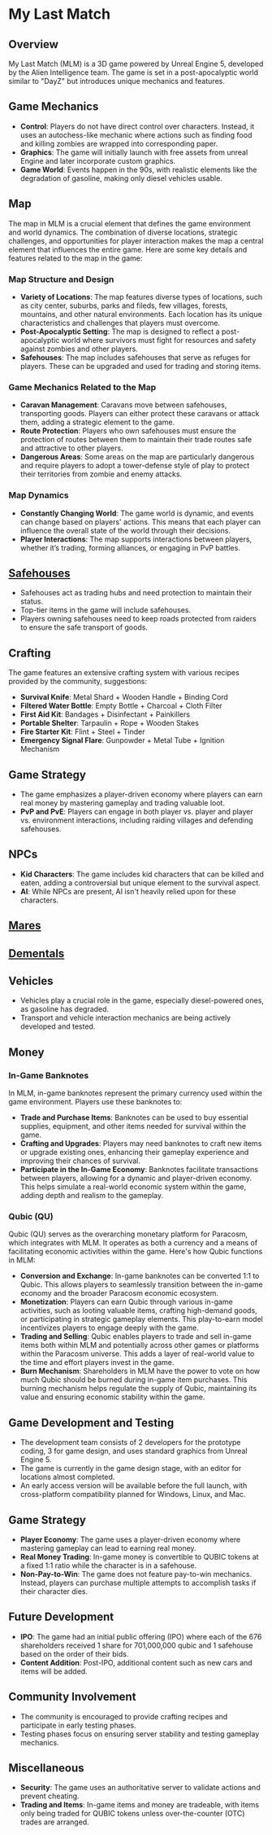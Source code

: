 # My Last Match

## Overview
My Last Match (MLM) is a 3D game powered by Unreal Engine 5, developed by the Alien Intelligence team. The game is set in a post-apocalyptic world similar to "DayZ" but introduces unique mechanics and features.

## Game Mechanics
- **Control**: Players do not have direct control over characters. Instead, it uses an autochess-like mechanic where actions such as finding food and killing zombies are wrapped into corresponding paper.
- **Graphics**: The game will initially launch with free assets from unreal Engine and later incorporate custom graphics.
- **Game World**: Events happen in the 90s, with realistic elements like the degradation of gasoline, making only diesel vehicles usable.

## Map
The map in MLM is a crucial element that defines the game environment and world dynamics. The combination of diverse locations, strategic challenges, and opportunities for player interaction makes the map a central element that influences the entire game. Here are some key details and features related to the map in the game:

### Map Structure and Design
- **Variety of Locations**: The map features diverse types of locations, such as city center, suburbs, parks and fileds, few villages, forests, mountains, and other natural environments. Each location has its unique characteristics and challenges that players must overcome.
- **Post-Apocalyptic Setting**: The map is designed to reflect a post-apocalyptic world where survivors must fight for resources and safety against zombies and other players.
- **Safehouses**: The map includes safehouses that serve as refuges for players. These can be upgraded and used for trading and storing items.
### Game Mechanics Related to the Map
- **Caravan Management**: Caravans move between safehouses, transporting goods. Players can either protect these caravans or attack them, adding a strategic element to the game.
- **Route Protection**: Players who own safehouses must ensure the protection of routes between them to maintain their trade routes safe and attractive to other players.
- **Dangerous Areas**: Some areas on the map are particularly dangerous and require players to adopt a tower-defense style of play to protect their territories from zombie and enemy attacks.
### Map Dynamics
- **Constantly Changing World**: The game world is dynamic, and events can change based on players' actions. This means that each player can influence the overall state of the world through their decisions.
- **Player Interactions**: The map supports interactions between players, whether it’s trading, forming alliances, or engaging in PvP battles.

## [Safehouses](Safehouses.md)
- Safehouses act as trading hubs and need protection to maintain their status.
- Top-tier items in the game will include safehouses.
- Players owning safehouses need to keep roads protected from raiders to ensure the safe transport of goods.
 
## Crafting
The game features an extensive crafting system with various recipes provided by the community, suggestions:

- **Survival Knife**: Metal Shard + Wooden Handle + Binding Cord
- **Filtered Water Bottle**: Empty Bottle + Charcoal + Cloth Filter
- **First Aid Kit**: Bandages + Disinfectant + Painkillers
- **Portable Shelter**: Tarpaulin + Rope + Wooden Stakes
- **Fire Starter Kit**: Flint + Steel + Tinder
- **Emergency Signal Flare**: Gunpowder + Metal Tube + Ignition Mechanism

## Game Strategy
- The game emphasizes a player-driven economy where players can earn real money by mastering gameplay and trading valuable loot.
- **PvP and PvE**: Players can engage in both player vs. player and player vs. environment interactions, including raiding villages and defending safehouses.

## NPCs
- **Kid Characters**: The game includes kid characters that can be killed and eaten, adding a controversial but unique element to the survival aspect.
- **AI**: While NPCs are present, AI isn't heavily relied upon for these characters.

## [Mares](Mares.md)
## [Dementals](Dementals.md)

## Vehicles
- Vehicles play a crucial role in the game, especially diesel-powered ones, as gasoline has degraded.
- Transport and vehicle interaction mechanics are being actively developed and tested.

## Money
### In-Game Banknotes
In MLM, in-game banknotes represent the primary currency used within the game environment. Players use these banknotes to:

- **Trade and Purchase Items**: Banknotes can be used to buy essential supplies, equipment, and other items needed for survival within the game.
- **Crafting and Upgrades**: Players may need banknotes to craft new items or upgrade existing ones, enhancing their gameplay experience and improving their chances of survival.
- **Participate in the In-Game Economy**: Banknotes facilitate transactions between players, allowing for a dynamic and player-driven economy. This helps simulate a real-world economic system within the game, adding depth and realism to the gameplay.
### Qubic (QU)
Qubic (QU) serves as the overarching monetary platform for Paracosm, which integrates with MLM. It operates as both a currency and a means of facilitating economic activities within the game. Here's how Qubic functions in MLM:

- **Conversion and Exchange**: In-game banknotes can be converted 1:1 to Qubic. This allows players to seamlessly transition between the in-game economy and the broader Paracosm economic ecosystem.
- **Monetization**: Players can earn Qubic through various in-game activities, such as looting valuable items, crafting high-demand goods, or participating in strategic gameplay elements. This play-to-earn model incentivizes players to engage deeply with the game.
- **Trading and Selling**: Qubic enables players to trade and sell in-game items both within MLM and potentially across other games or platforms within the Paracosm universe. This adds a layer of real-world value to the time and effort players invest in the game.
- **Burn Mechanism**: Shareholders in MLM have the power to vote on how much Qubic should be burned during in-game item purchases. This burning mechanism helps regulate the supply of Qubic, maintaining its value and ensuring economic stability within the game.

## Game Development and Testing
- The development team consists of 2 developers for the prototype coding, 3 for game design, and uses standard graphics from Unreal Engine 5.
- The game is currently in the game design stage, with an editor for locations almost completed.
- An early access version will be available before the full launch, with cross-platform compatibility planned for Windows, Linux, and Mac.

## Game Strategy
- **Player Economy**: The game uses a player-driven economy where mastering gameplay can lead to earning real money.
- **Real Money Trading**: In-game money is convertible to QUBIC tokens at a fixed 1:1 ratio while the character is in a safehouse.
- **Non-Pay-to-Win**: The game does not feature pay-to-win mechanics. Instead, players can purchase multiple attempts to accomplish tasks if their character dies.

## Future Development
- **IPO**: The game had an initial public offering (IPO) where each of the 676 shareholders received 1 share for 701,000,000 qubic and 1 safehouse based on the order of their bids.
- **Content Addition**: Post-IPO, additional content such as new cars and items will be added.

## Community Involvement
- The community is encouraged to provide crafting recipes and participate in early testing phases.
- Testing phases focus on ensuring server stability and testing gameplay mechanics.

## Miscellaneous
- **Security**: The game uses an authoritative server to validate actions and prevent cheating.
- **Trading and Items**: In-game items and money are tradeable, with items only being traded for QUBIC tokens unless over-the-counter (OTC) trades are arranged.
